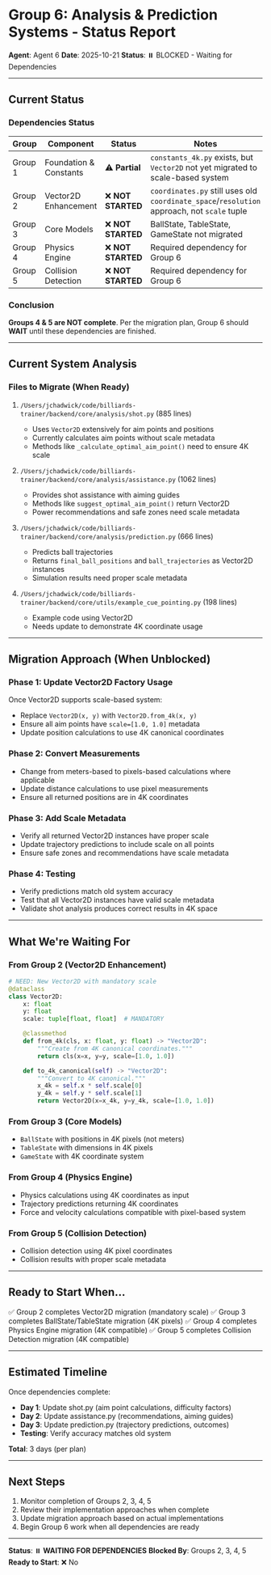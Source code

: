 # Group 6: Analysis & Prediction Systems - Status Report

**Agent**: Agent 6
**Date**: 2025-10-21
**Status**: ⏸️ BLOCKED - Waiting for Dependencies

---

## Current Status

### Dependencies Status

| Group | Component | Status | Notes |
|-------|-----------|--------|-------|
| Group 1 | Foundation & Constants | ⚠️ **Partial** | `constants_4k.py` exists, but `Vector2D` not yet migrated to scale-based system |
| Group 2 | Vector2D Enhancement | ❌ **NOT STARTED** | `coordinates.py` still uses old `coordinate_space`/`resolution` approach, not `scale` tuple |
| Group 3 | Core Models | ❌ **NOT STARTED** | BallState, TableState, GameState not migrated |
| Group 4 | Physics Engine | ❌ **NOT STARTED** | Required dependency for Group 6 |
| Group 5 | Collision Detection | ❌ **NOT STARTED** | Required dependency for Group 6 |

### Conclusion

**Groups 4 & 5 are NOT complete**. Per the migration plan, Group 6 should **WAIT** until these dependencies are finished.

---

## Current System Analysis

### Files to Migrate (When Ready)

1. `/Users/jchadwick/code/billiards-trainer/backend/core/analysis/shot.py` (885 lines)
   - Uses `Vector2D` extensively for aim points and positions
   - Currently calculates aim points without scale metadata
   - Methods like `_calculate_optimal_aim_point()` need to ensure 4K scale

2. `/Users/jchadwick/code/billiards-trainer/backend/core/analysis/assistance.py` (1062 lines)
   - Provides shot assistance with aiming guides
   - Methods like `suggest_optimal_aim_point()` return Vector2D
   - Power recommendations and safe zones need scale metadata

3. `/Users/jchadwick/code/billiards-trainer/backend/core/analysis/prediction.py` (666 lines)
   - Predicts ball trajectories
   - Returns `final_ball_positions` and `ball_trajectories` as Vector2D instances
   - Simulation results need proper scale metadata

4. `/Users/jchadwick/code/billiards-trainer/backend/core/utils/example_cue_pointing.py` (198 lines)
   - Example code using Vector2D
   - Needs update to demonstrate 4K coordinate usage

---

## Migration Approach (When Unblocked)

### Phase 1: Update Vector2D Factory Usage
Once Vector2D supports scale-based system:
- Replace `Vector2D(x, y)` with `Vector2D.from_4k(x, y)`
- Ensure all aim points have `scale=[1.0, 1.0]` metadata
- Update position calculations to use 4K canonical coordinates

### Phase 2: Convert Measurements
- Change from meters-based to pixels-based calculations where applicable
- Update distance calculations to use pixel measurements
- Ensure all returned positions are in 4K coordinates

### Phase 3: Add Scale Metadata
- Verify all returned Vector2D instances have proper scale
- Update trajectory predictions to include scale on all points
- Ensure safe zones and recommendations have scale metadata

### Phase 4: Testing
- Verify predictions match old system accuracy
- Test that all Vector2D instances have valid scale metadata
- Validate shot analysis produces correct results in 4K space

---

## What We're Waiting For

### From Group 2 (Vector2D Enhancement)
```python
# NEED: New Vector2D with mandatory scale
@dataclass
class Vector2D:
    x: float
    y: float
    scale: tuple[float, float]  # MANDATORY

    @classmethod
    def from_4k(cls, x: float, y: float) -> "Vector2D":
        """Create from 4K canonical coordinates."""
        return cls(x=x, y=y, scale=[1.0, 1.0])

    def to_4k_canonical(self) -> "Vector2D":
        """Convert to 4K canonical."""
        x_4k = self.x * self.scale[0]
        y_4k = self.y * self.scale[1]
        return Vector2D(x=x_4k, y=y_4k, scale=[1.0, 1.0])
```

### From Group 3 (Core Models)
- `BallState` with positions in 4K pixels (not meters)
- `TableState` with dimensions in 4K pixels
- `GameState` with 4K coordinate system

### From Group 4 (Physics Engine)
- Physics calculations using 4K coordinates as input
- Trajectory predictions returning 4K coordinates
- Force and velocity calculations compatible with pixel-based system

### From Group 5 (Collision Detection)
- Collision detection using 4K pixel coordinates
- Collision results with proper scale metadata

---

## Ready to Start When...

✅ Group 2 completes Vector2D migration (mandatory scale)
✅ Group 3 completes BallState/TableState migration (4K pixels)
✅ Group 4 completes Physics Engine migration (4K compatible)
✅ Group 5 completes Collision Detection migration (4K compatible)

---

## Estimated Timeline

Once dependencies complete:
- **Day 1**: Update shot.py (aim point calculations, difficulty factors)
- **Day 2**: Update assistance.py (recommendations, aiming guides)
- **Day 3**: Update prediction.py (trajectory predictions, outcomes)
- **Testing**: Verify accuracy matches old system

**Total**: 3 days (per plan)

---

## Next Steps

1. Monitor completion of Groups 2, 3, 4, 5
2. Review their implementation approaches when complete
3. Update migration approach based on actual implementations
4. Begin Group 6 work when all dependencies are ready

---

**Status**: ⏸️ **WAITING FOR DEPENDENCIES**
**Blocked By**: Groups 2, 3, 4, 5
**Ready to Start**: ❌ No
